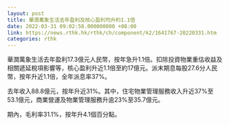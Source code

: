 ```yaml
---
layout: post
title: 華潤萬象生活去年盈利及核心盈利均升約1.1倍
date: 2022-03-31 09:02:58.000000000 +08:00
link: https://news.rthk.hk/rthk/ch/component/k2/1641767-20220331.htm
categories: rthk
---
```


華潤萬象生活去年盈利17.3億元人民幣，按年急升1.1倍。扣除投資物業重估收益及相關遞延稅項影響等，核心盈利升近1.1倍至約17億元。派末期息每股27.6分人民幣，按年升近1.1倍，全年派息率37%。

去年收入88.8億元，按年升近31%。其中，住宅物業管理服務收入升近37%至53.1億元，商業營運及物業管理服務升逾23%至35.7億元。

期內，毛利率31.1%，按年升4.1個百分點。
